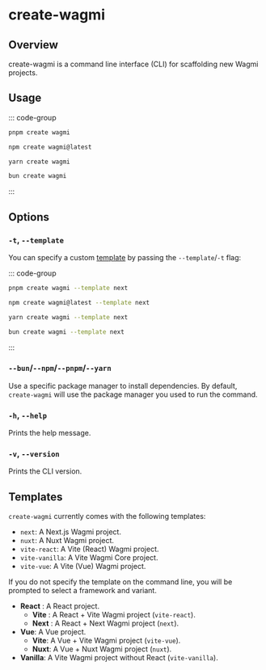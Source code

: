   # create-wagmi

## Overview

create-wagmi is a command line interface (CLI) for scaffolding new Wagmi projects.

## Usage

::: code-group
```bash [pnpm]
pnpm create wagmi
```
```bash [npm]
npm create wagmi@latest
```
```bash [yarn]
yarn create wagmi
```
```bash [bun]
bun create wagmi
```
:::

## Options

### `-t`, `--template`

You can specify a custom [template](#templates) by passing the `--template`/`-t` flag:

::: code-group
```bash [pnpm]
pnpm create wagmi --template next
```
```bash [npm]
npm create wagmi@latest --template next
```
```bash [yarn]
yarn create wagmi --template next
```
```bash [bun]
bun create wagmi --template next
```
:::

### `--bun`/`--npm`/`--pnpm`/`--yarn`

Use a specific package manager to install dependencies. By default, `create-wagmi` will use the package manager you used to run the command.

### `-h`, `--help`

Prints the help message.

### `-v`, `--version`

Prints the CLI version.

## Templates

`create-wagmi` currently comes with the following templates:

- `next`: A Next.js Wagmi project.
- `nuxt`: A Nuxt Wagmi project.
- `vite-react`: A Vite (React) Wagmi project.
- `vite-vanilla`: A Vite Wagmi Core project.
- `vite-vue`: A Vite (Vue) Wagmi project.

If you do not specify the template on the command line, you will be prompted to select a framework and variant.

- **React** : A React project.
  - **Vite** : A React + Vite Wagmi project (`vite-react`).
  - **Next** : A React + Next Wagmi project (`next`).
- **Vue**: A Vue project.
  - **Vite**: A Vue + Vite Wagmi project (`vite-vue`).
  - **Nuxt**: A Vue + Nuxt Wagmi project (`nuxt`).
- **Vanilla**: A Vite Wagmi project without React (`vite-vanilla`).

